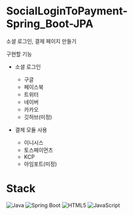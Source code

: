 # SocialLoginToPayment-Spring_Boot-JPA
소셜 로그인, 결제 페이지 만들기

구현할 기능
* 소셜 로그인
  * 구글
  * 페이스북
  * 트위터
  * 네이버
  * 카카오
  * 깃허브(미정)

* 결제 모듈 사용
  * 이니시스
  * 토스페이먼츠
  * KCP
  * 아임포트(미정)

Stack
=
<img src="https://img.shields.io/badge/Java-007396.svg?&style=flat&logo=Java&logoColor=white" alt="Java"> <img src="https://img.shields.io/badge/Spring_Boot-6DB33F.svg?&style=flat&logo=SpringBoot&logoColor=white" alt="Spring Boot"> <img src="https://img.shields.io/badge/HTML5-E34F26.svg?&style=flat&logo=HTML5&logoColor=white" alt="HTML5"> <img src="https://img.shields.io/badge/JavaScript-F7DF1E.svg?&style=flat&logo=JavaScript&logoColor=white" alt="JavaScript">
